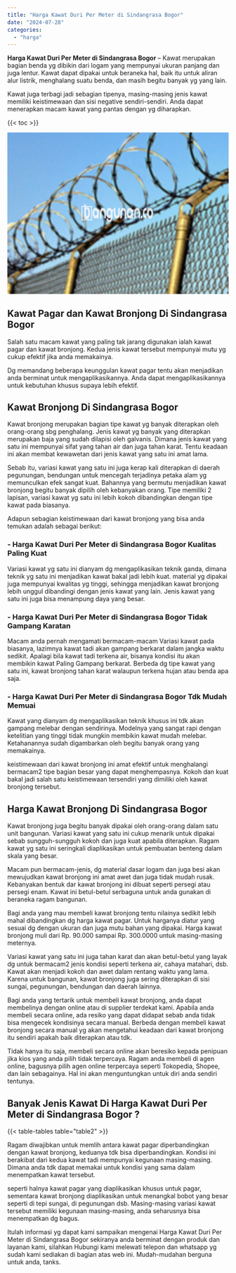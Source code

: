 ```yaml
---
title: "Harga Kawat Duri Per Meter di Sindangrasa Bogor"
date: "2024-07-28"
categories: 
  - "harga"
---
```


**Harga Kawat Duri Per Meter di Sindangrasa Bogor** – Kawat merupakan bagian benda yg dibikin dari logam yang mempunyai ukuran panjang dan juga lentur. Kawat dapat dipakai untuk beraneka hal, baik itu untuk aliran alur listrik, menghalang suatu benda, dan masih begitu banyak yg yang lain.

Kawat juga terbagi jadi sebagian tipenya, masing-masing jenis kawat memiliki keistimewaan dan sisi negative sendiri-sendiri. Anda dapat menerapkan macam kawat yang pantas dengan yg diharapkan.

{{< toc >}}

![Harga Kawat Duri Per Meter di Sindangrasa Bogor](/images/jual-kawat-murah45.png)

## Kawat Pagar dan Kawat Bronjong Di Sindangrasa Bogor

Salah satu macam kawat yang paling tak jarang digunakan ialah kawat pagar dan kawat bronjong. Kedua jenis kawat tersebut mempunyai mutu yg cukup efektif jika anda memakainya.

Dg memandang beberapa keunggulan kawat pagar tentu akan menjadikan anda berminat untuk mengaplikasikannya. Anda dapat mengaplikasikannya untuk kebutuhan khusus supaya lebih efektif.

## Kawat Bronjong Di Sindangrasa Bogor

Kawat bronjong merupakan bagian tipe kawat yg banyak diterapkan oleh orang-orang sbg penghalang. Jenis kawat yg banyak yang diterapkan merupakan baja yang sudah dilapisi oleh galvanis. Dimana jenis kawat yang satu ini mempunyai sifat yang tahan air dan juga tahan karat. Tentu keadaan ini akan membat kewawetan dari jenis kawat yang satu ini amat lama.

Sebab itu, variasi kawat yang satu ini juga kerap kali diterapkan di daerah pegunungan, bendungan untuk mencegah terjadinya petaka alam yg memunculkan efek sangat kuat. Bahannya yang bermutu menjadikan kawat bronjong begitu banyak dipilih oleh kebanyakan orang. Tipe memiliki 2 lapisan, variasi kawat yg satu ini lebih kokoh dibandingkan dengan tipe kawat pada biasanya.

Adapun sebagian keistimewaan dari kawat bronjong yang bisa anda temukan adalah sebagai berikut:

### \- Harga Kawat Duri Per Meter di Sindangrasa Bogor Kualitas Paling Kuat

Variasi kawat yg satu ini dianyam dg mengaplikasikan teknik ganda, dimana teknik yg satu ini menjadikan kawat bakal jadi lebih kuat. material yg dipakai juga mempunyai kwalitas yg tinggi, sehingga menjadikan kawat bronjong lebih unggul dibandingi dengan jenis kawat yang lain. Jenis kawat yang satu ini juga bisa menampung daya yang besar.

### \- Harga Kawat Duri Per Meter di Sindangrasa Bogor Tidak Gampang Karatan

Macam anda pernah mengamati bermacam-macam Variasi kawat pada biasanya, lazimnya kawat tadi akan gampang berkarat dalam jangka waktu sedikit. Apalagi bila kawat tadi terkena air, bisanya kondisi itu akan membikin kawat Paling Gampang berkarat. Berbeda dg tipe kawat yang satu ini, kawat bronjong tahan karat walaupun terkena hujan atau benda apa saja.

### \- Harga Kawat Duri Per Meter di Sindangrasa Bogor Tdk Mudah Memuai

Kawat yang dianyam dg mengaplikasikan teknik khusus ini tdk akan gampang melebar dengan sendirinya. Modelnya yang sangat rapi dengan ketelitian yang tinggi tidak mungkin membikin kawat mudah melebar. Ketahanannya sudah digambarkan oleh begitu banyak orang yang memakainya.

keistimewaan dari kawat bronjong ini amat efektif untuk menghalangi bermacam2 tipe bagian besar yang dapat menghempasnya. Kokoh dan kuat bakal jadi salah satu keistimewaan tersendiri yang dimiliki oleh kawat bronjong tersebut.

## Harga Kawat Bronjong Di Sindangrasa Bogor

Kawat bronjong juga begitu banyak dipakai oleh orang-orang dalam satu unit bangunan. Variasi kawat yang satu ini cukup menarik untuk dipakai sebab sungguh-sungguh kokoh dan juga kuat apabila diterapkan. Ragam kawat yg satu ini seringkali diaplikasikan untuk pembuatan benteng dalam skala yang besar.

Macam pun bermacam-jenis, dg material dasar logam dan juga besi akan mewujudkan kawat bronjong ini amat awet dan juga tidak mudah rusak. Kebanyakan bentuk dar kawat bronjong ini dibuat seperti persegi atau persegi enam. Kawat ini betul-betul serbaguna untuk anda gunakan di beraneka ragam bangunan.

Bagi anda yang mau membeli kawat bronjong tentu nilainya sedikit lebih mahal dibandingkan dg harga kawat pagar. Untuk harganya diatur yang sesuai dg dengan ukuran dan juga mutu bahan yang dipakai. Harga kawat bronjong muli dari Rp. 90.000 sampai Rp. 300.0000 untuk masing-masing meternya.

Variasi kawat yang satu ini juga tahan karat dan akan betul-betul yang layak dg untuk bermacam2 jenis kondisi seperti terkena air, cahaya matahari, dsb. Kawat akan menjadi kokoh dan awet dalam rentang waktu yang lama. Karena untuk bangunan, kawat bronjong juga sering diterapkan di sisi sungai, pegunungan, bendungan dan daerah lainnya.

Bagi anda yang tertarik untuk membeli kawat bronjong, anda dapat membelinya dengan online atau di supplier terdekat kami. Apabila anda membeli secara online, ada resiko yang dapat didapat sebab anda tidak bisa mengecek kondisinya secara manual. Berbeda dengan membeli kawat bronjong secara manual yg akan mengetahui keadaan dari kawat bronjong itu sendiri apakah baik diterapkan atau tdk.

Tidak hanya itu saja, membeli secara online akan beresiko kepada penipuan jika kios yang anda pilih tidak terpercaya. Ragam anda membeli di agen online, bagusnya pilih agen online terpercaya seperti Tokopedia, Shopee, dan lain sebagainya. Hal ini akan menguntungkan untuk diri anda sendiri tentunya.

## Banyak Jenis Kawat Di Harga Kawat Duri Per Meter di Sindangrasa Bogor ?

{{< table-tables table="table2" >}}

Ragam diwajibkan untuk memlih antara kawat pagar diperbandingkan dengan kawat bronjong, keduanya tdk bisa diperbandingkan. Kondisi ini berakibat dari kedua kawat tadi mempunyai kegunaan masing-masing. Dimana anda tdk dapat memakai untuk kondisi yang sama dalam menempatkan kawat tersebut.

seperti halnya kawat pagar yang diaplikasikan khusus untuk pagar, sementara kawat bronjong diaplikasikan untuk menangkal bobot yang besar seperti di tepi sungai, di pegunungan dsb. Masing-masing variasi kawat tersebut memiliki kegunaan masing-masing, anda seharusnya bisa menempatkan dg bagus.

Itulah informasi yg dapat kami sampaikan mengenai Harga Kawat Duri Per Meter di Sindangrasa Bogor sekiranya anda berminat dengan produk dan layanan kami, silahkan Hubungi kami melewati telepon dan whatsapp yg sudah kami sediakan di bagian atas web ini. Mudah-mudahan berguna untuk anda, tanks.
